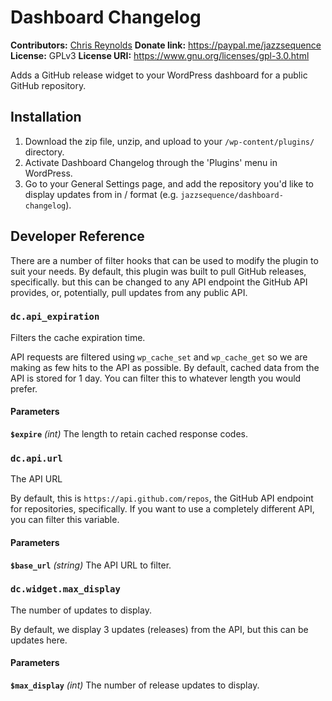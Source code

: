 # Dashboard Changelog

**Contributors:** [Chris Reynolds](https://chrisreynolds.io)
**Donate link:** https://paypal.me/jazzsequence
**License:** GPLv3
**License URI:** https://www.gnu.org/licenses/gpl-3.0.html

Adds a GitHub release widget to your WordPress dashboard for a public GitHub repository.

## Installation ##

1. Download the zip file, unzip, and upload to your `/wp-content/plugins/` directory.
2. Activate Dashboard Changelog through the 'Plugins' menu in WordPress.
3. Go to your General Settings page, and add the repository you'd like to display updates from in <owner>/<repository-name> format (e.g. `jazzsequence/dashboard-changelog`).

## Developer Reference ##

There are a number of filter hooks that can be used to modify the plugin to suit your needs. By default, this plugin was built to pull GitHub releases, specifically. but this can be changed to any API endpoint the GitHub API provides, or, potentially, pull updates from any public API.

### `dc.api_expiration`
Filters the cache expiration time.

API requests are filtered using `wp_cache_set` and `wp_cache_get` so we are making as few hits to the API as possible. By default, cached data from the API is stored for 1 day. You can filter this to whatever length you would prefer.

#### Parameters

**`$expire`** _(int)_ The length to retain cached response codes.

### `dc.api.url`
The API URL

By default, this is `https://api.github.com/repos`, the GitHub API endpoint for repositories, specifically. If you want to use a completely different API, you can filter this variable.

#### Parameters
**`$base_url`** _(string)_ The API URL to filter.

### `dc.widget.max_display`
The number of updates to display.

By default, we display 3 updates (releases) from the API, but this can be updates here.

#### Parameters
**`$max_display`** _(int)_ The number of release updates to display.

